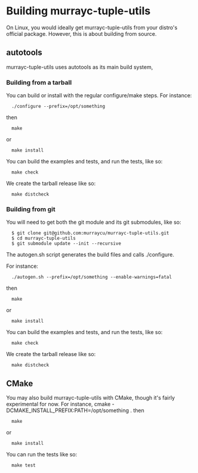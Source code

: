 # Building murrayc-tuple-utils

On Linux, you would ideally get murrayc-tuple-utils from your distro's official package.
However, this is about building from source.

## autotools

murrayc-tuple-utils uses autotools as its main build system,

### Building from a tarball

You can build or install with the regular configure/make steps.
For instance:
```shell
  ./configure --prefix=/opt/something
```
then
```shell
  make
```
or
```shell
  make install
```

You can build the examples and tests, and run the tests, like so:
```shell
  make check
```

We create the tarball release like so:
```shell
  make distcheck
```

### Building from git

You will need to get both the git module and its git submodules, like so:

```shell
  $ git clone git@github.com:murraycu/murrayc-tuple-utils.git
  $ cd murrayc-tuple-utils
  $ git submodule update --init --recursive
```

The autogen.sh script generates the build files and calls ./configure.

For instance:
```shell
  ./autogen.sh --prefix=/opt/something --enable-warnings=fatal
```
then
```shell
  make
```
or
```shell
  make install
```

You can build the examples and tests, and run the tests, like so:
```shell
  make check
```

We create the tarball release like so:
```shell
  make distcheck
```

## CMake

You may also build murrayc-tuple-utils with CMake, though it's fairly experimental for now.
For instance,
  cmake -DCMAKE_INSTALL_PREFIX:PATH=/opt/something .
then
```shell
  make
```
or
```shell
  make install
```

You can run the tests like so:
```shell
  make test
```

